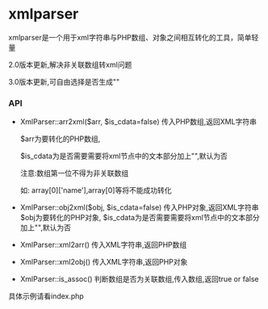 # xmlparser
xmlparser是一个用于xml字符串与PHP数组、对象之间相互转化的工具，简单轻量

2.0版本更新,解决非关联数组转xml问题

3.0版本更新,可自由选择是否生成"<!--[CDATA[xxx]-->"

### API

* XmlParser::arr2xml($arr, $is_cdata=false)
    传入PHP数组,返回XML字符串
    
    $arr为要转化的PHP数组,
    
    $is_cdata为是否需要需要将xml节点中的文本部分加上"<!--[CDATA[xxx]-->",默认为否
    
    注意:数组第一位不得为非关联数组
    
    如: array[0]['name'],array[0]等将不能成功转化

* XmlParser::obj2xml($obj, $is_cdata=false)
传入PHP对象,返回XML字符串
$obj为要转化的PHP对象,
$is_cdata为是否需要需要将xml节点中的文本部分加上"<!--[CDATA[xxx]-->",默认为否

* XmlParser::xml2arr()
传入XML字符串,返回PHP数组

* XmlParser::xml2obj()
传入XML字符串,返回PHP对象

* XmlParser::is_assoc()
判断数组是否为关联数组,传入数组,返回true or false

具体示例请看index.php